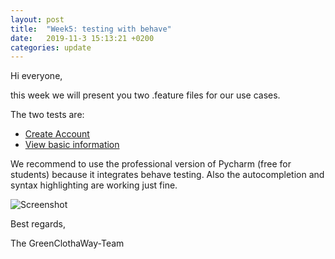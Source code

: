 ```yaml
---
layout: post
title:  "Week5: testing with behave"
date:   2019-11-3 15:13:21 +0200
categories: update
---
```


Hi everyone,

this week we will present you two .feature files for our use cases.

The two tests are:
- [Create Account](https://github.com/GreenClothaWay/Website/blob/master/features/CreateAccount.feature)
- [View basic information](https://github.com/GreenClothaWay/Website/blob/master/features/ProductInformation.feature)

We recommend to use the professional version of Pycharm (free for students) because it integrates behave testing.
Also the autocompletion and syntax highlighting are working just fine.

![Screenshot](https://raw.githubusercontent.com/GreenClothaWay/Website/master/doc/screenshots/screenshot_2019-11-03.png)

Best regards,

The GreenClothaWay-Team
